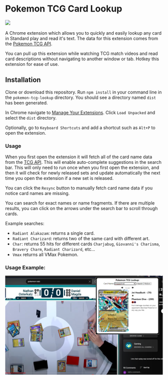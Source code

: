 # Pokemon TCG Card Lookup

![](https://github.com/Aniki219/pokemon-tcg-lookup/blobl/main/public/screenshots/Window.png)

A Chrome extension which allows you to quickly and easily lookup any card in Standard play and read it's text.
The data for this extension comes from the [Pokemon TCG API](pokemontcg.io).

You can pull up this extension while watching TCG match videos and read card descriptions without navigating to another window or tab.
Hotkey this extension for ease of use.

## Installation

Clone or download this repository. 
Run `npm install` in your command line in the `pokemon-tcg-lookup` directory.
You should see a directory named `dist` has been generated.

In Chrome navigate to [Manage Your Extensions](`chrome://extensions/`).
Click `Load Unpacked` and select the `dist` directory.

Optionally, go to `Keyboard Shortcuts` and add a shortcut such as `Alt+P` to open the extension.

### Usage

When you first open the extension it will fetch all of the card name data from the [TCG API](pokemontcg.io). This will enable auto-complete suggestions in the search bar. 
This will only need to run once when you first open the extension, and then it will check for newly released sets and update automatically the next time you open the extension if a new set is released.

You can click the `Resync` button to manually fetch card name data if you notice card names are missing.

You can search for exact names or name fragments. If there are multiple results, you can click on the arrows under the search bar to scroll through cards.

Example searches:
 - `Radiant Alakazam`: returns a single card.
 - `Radiant Charizard`: returns two of the same card with different art.
 - `Char`: returns 55 hits for different cards `Charjabug`, `Giovanni's Charisma`, `Bravery Charm`, `Radiant Charizard`, etc...
 - `Vmax` returns all VMax Pokemon.

### Usage Example:

![](https://github.com/Aniki219/pokemon-tcg-lookup/raw/main/public/screenshots/Usage.png)
